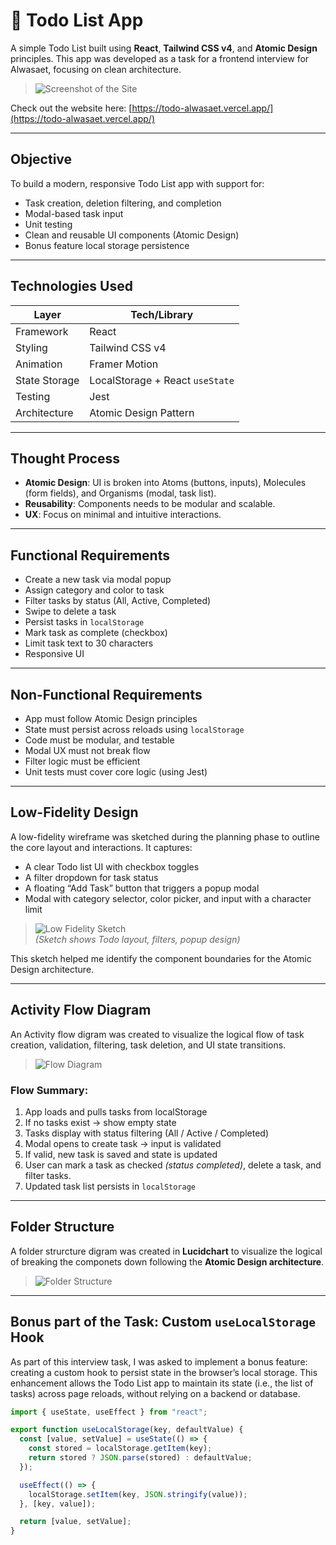 # 📝 Todo List App

A simple Todo List built using **React**, **Tailwind CSS v4**, and **Atomic Design** principles. This app was developed as a task for a frontend interview for Alwasaet, focusing on clean architecture.

> ![Screenshot of the Site](https://github.com/NouranAlSharawneh/todoAlwasaet/blob/main/public/assets/Webapp.png)

Check out the website here: [https://todo-alwasaet.vercel.app/](https://todo-alwasaet.vercel.app/)

---

## Objective

To build a modern, responsive Todo List app with support for:

- Task creation, deletion filtering, and completion
- Modal-based task input
- Unit testing
- Clean and reusable UI components (Atomic Design)
- Bonus feature local storage persistence

---

## Technologies Used

| Layer         | Tech/Library                    |
| ------------- | ------------------------------- |
| Framework     | React                           |
| Styling       | Tailwind CSS v4                 |
| Animation     | Framer Motion                   |
| State Storage | LocalStorage + React `useState` |
| Testing       | Jest                            |
| Architecture  | Atomic Design Pattern           |

---

## Thought Process

- **Atomic Design**: UI is broken into Atoms (buttons, inputs), Molecules (form fields), and Organisms (modal, task list).
- **Reusability**: Components needs to be modular and scalable.
- **UX**: Focus on minimal and intuitive interactions.

---

## Functional Requirements

- Create a new task via modal popup
- Assign category and color to task
- Filter tasks by status (All, Active, Completed)
- Swipe to delete a task
- Persist tasks in `localStorage`
- Mark task as complete (checkbox)
- Limit task text to 30 characters
- Responsive UI

---

## Non-Functional Requirements

- App must follow Atomic Design principles
- State must persist across reloads using `localStorage`
- Code must be modular, and testable
- Modal UX must not break flow
- Filter logic must be efficient
- Unit tests must cover core logic (using Jest)

---

## Low-Fidelity Design

A low-fidelity wireframe was sketched during the planning phase to outline the core layout and interactions. It captures:

- A clear Todo list UI with checkbox toggles
- A filter dropdown for task status
- A floating “Add Task” button that triggers a popup modal
- Modal with category selector, color picker, and input with a character limit

> ![Low Fidelity Sketch](https://github.com/NouranAlSharawneh/todoAlwasaet/blob/main/public/assets/sketch.png)  
> _(Sketch shows Todo layout, filters, popup design)_

This sketch helped me identify the component boundaries for the Atomic Design architecture.

---

## Activity Flow Diagram

An Activity flow digram was created to visualize the logical flow of task creation, validation, filtering, task deletion, and UI state transitions.

> ![Flow Diagram](https://github.com/NouranAlSharawneh/todoAlwasaet/blob/main/public/assets/ActivityDigram.png)

### Flow Summary:

1. App loads and pulls tasks from localStorage
2. If no tasks exist → show empty state
3. Tasks display with status filtering (All / Active / Completed)
4. Modal opens to create task → input is validated
5. If valid, new task is saved and state is updated
6. User can mark a task as checked _(status completed)_, delete a task, and filter tasks.
7. Updated task list persists in `localStorage`

---

## Folder Structure

A folder strurcture digram was created in **Lucidchart** to visualize the logical of breaking the componets down following the **Atomic Design architecture**.

> ![Folder Structure](https://github.com/NouranAlSharawneh/todoAlwasaet/blob/main/public/assets/FolderStructure.png)

---

## Bonus part of the Task: Custom `useLocalStorage` Hook

As part of this interview task, I was asked to implement a bonus feature: creating a custom hook to persist state in the browser’s local storage. This enhancement allows the Todo List app to maintain its state (i.e., the list of tasks) across page reloads, without relying on a backend or database.

```js
import { useState, useEffect } from "react";

export function useLocalStorage(key, defaultValue) {
  const [value, setValue] = useState(() => {
    const stored = localStorage.getItem(key);
    return stored ? JSON.parse(stored) : defaultValue;
  });

  useEffect(() => {
    localStorage.setItem(key, JSON.stringify(value));
  }, [key, value]);

  return [value, setValue];
}
```
